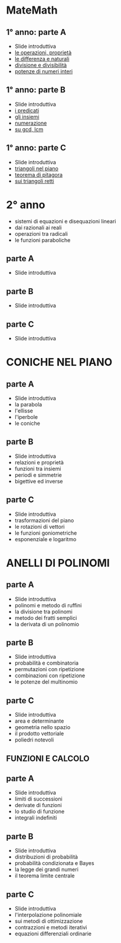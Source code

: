 # MateMath

## 1° anno: parte A
- Slide introduttiva
- <a href="1°/1°A/1°A_1.html">le operazioni, proprietà</a>
- <a href="1°/1°A/1°A_2.html">le differenza e naturali</a>
- <a href="1°/1°A/1°A_3.html">divisione e divisibilità</a>
- <a href="1°/1°A/1°A_4.html">potenze di numeri interi</a>


## 1° anno: parte B
- Slide introduttiva
- <a href="1°/1°B/1°B_1.html">i predicati</a>
- <a href="1°/1°B/1°B_2.html">gli insiemi</a>
- <a href="1°/1°B/1°B_3.html">numerazione</a>
- <a href="1°/1°B/1°B_4.html">su gcd, lcm</a>


## 1° anno: parte C
- Slide introduttiva
- <a href="1°/1°C/1°C_1.html">triangoli nel piano</a>
- <a href="1°/1°C/1°C_2.html">teorema di pitagora</a>
- <a href="1°/1°C/1°C_3.html">sui triangoli retti</a>

# 2° anno
- sistemi di equazioni e disequazioni lineari
- dai razionali ai reali
- operazioni tra radicali
- le funzioni paraboliche

## parte A
- Slide introduttiva

## parte B
- Slide introduttiva

## parte C
- Slide introduttiva

# CONICHE NEL PIANO

## parte A
- Slide introduttiva
- la parabola
- l'ellisse
- l'iperbole
- le coniche

## parte B
- Slide introduttiva
- relazioni e proprietà
- funzioni tra insiemi
- periodi e simmetrie
- bigettive ed inverse

## parte C
- Slide introduttiva
- trasformazioni del piano
- le rotazioni di vettori
- le funzioni goniometriche
- esponenziale e logaritmo

# ANELLI DI POLINOMI

## parte A
- Slide introduttiva
- polinomi e metodo di ruffini
- la divisione tra polinomi
- metodo dei fratti semplici
- la derivata di un polinomio

## parte B
- Slide introduttiva
- probabilità e combinatoria
- permutazioni con ripetizione
- combinazioni con ripetizione
- le potenze del multinomio

## parte C
- Slide introduttiva
- area e determinante
- geometria nello spazio
- il prodotto vettoriale
- poliedri notevoli

## FUNZIONI E CALCOLO

## parte A
- Slide introduttiva
- limiti di successioni
- derivate di funzioni
- lo studio di funzione
- integrali indefiniti

## parte B
- Slide introduttiva
- distribuzioni di probabilità
- probabilità condizionata e Bayes
- la legge dei grandi numeri
- il teorema limite centrale

## parte C
- Slide introduttiva
- l'interpolazione polinomiale
- sui metodi di ottimizzazione
- contrazzioni e metodi iterativi
- equazioni differenziali ordinarie